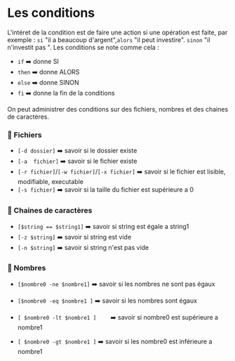 # Les conditions
L'intéret de la condition est de faire une action si une opération est faite, par exemple : `si` "il a beaucoup d'argent",`alors` "il peut investire". `sinon` "il n'investit pas ".
Les conditions se note comme cela :

- `if`   :arrow_right: donne SI
- `then` :arrow_right: donne ALORS
- `else` :arrow_right: donne SINON
- `fi`   :arrow_right: donne la fin de la conditions

On peut administrer des conditions sur des fichiers, nombres et des chaines de caractères.

###  :small_red_triangle: Fichiers

* `[-d dossier]` :arrow_right: savoir si le dossier existe
* `[-a  fichier]` :arrow_right: savoir si le fichier existe 
* `[-r fichier]`/`[-w fichier]`/`[-x fichier]` :arrow_right: savoir si le fichier est lisible, modifiable, executable
* `[-s fichier]` :arrow_right: savoir si la taille du fichier est supérieure a 0



###  :small_red_triangle: Chaines de caractères

* `[$string == $string1]` :arrow_right: savoir si string est égale a string1
* `[-z $string]` :arrow_right: savoir si string est vide
* `[-n $string]` :arrow_right: savoir si string n'est pas vide


###  :small_red_triangle: Nombres

* `[$nombre0 -ne $nombre1]` :arrow_right: savoir si les nombres ne sont pas égaux
* `[$nombre0 -eq $nombre1 ]` :arrow_right: savoir si les nombres sont égaux

* `[ $nombre0 -lt $nombre1 ]	` :arrow_right: savoir si nombre0 est supérieure a nombre1
* `[ $nombre0 -gt $nombre1 ]` :arrow_right: savoir si les nombre0 est inférieure a nombre1




